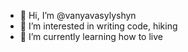 - 👋 Hi, I’m @vanyavasylyshyn
- 👀 I’m interested in writing code, hiking
- 🌱 I’m currently learning how to live

<!---
vanyavasylyshyn/vanyavasylyshyn is a ✨ special ✨ repository because its `README.md` (this file) appears on your GitHub profile.
You can click the Preview link to take a look at your changes.
--->
